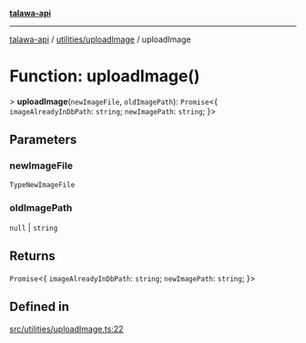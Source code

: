 [**talawa-api**](../../../README.md)

***

[talawa-api](../../../modules.md) / [utilities/uploadImage](../README.md) / uploadImage

# Function: uploadImage()

\> **uploadImage**(`newImageFile`, `oldImagePath`): `Promise`\<\{ `imageAlreadyInDbPath`: `string`; `newImagePath`: `string`; \}\>

## Parameters

### newImageFile

`TypeNewImageFile`

### oldImagePath

`null` | `string`

## Returns

`Promise`\<\{ `imageAlreadyInDbPath`: `string`; `newImagePath`: `string`; \}\>

## Defined in

[src/utilities/uploadImage.ts:22](https://github.com/PalisadoesFoundation/talawa-api/blob/4b5c74fd36bcfc2e36f3a06b67d517e865c188be/src/utilities/uploadImage.ts#L22)
